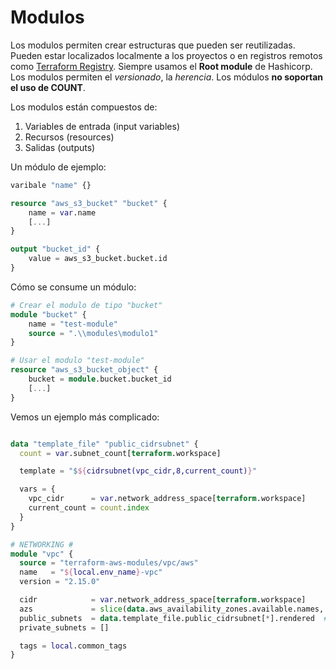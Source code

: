 # Modulos

Los modulos permiten crear estructuras que pueden ser reutilizadas. Pueden estar localizados localmente a los proyectos o en registros remotos como [Terraform Registry](https://registry.terraform.io/). Siempre usamos el **Root module** de Hashicorp. Los modulos permiten el *versionado*, la *herencia*. Los módulos **no soportan el uso de COUNT**.



Los modulos están compuestos de:

1. Variables de entrada (input variables)
1. Recursos (resources)
1. Salidas (outputs)

Un módulo de ejemplo:

```terraform
varibale "name" {}

resource "aws_s3_bucket" "bucket" {
    name = var.name
    [...]
}

output "bucket_id" {
    value = aws_s3_bucket.bucket.id
}
```

Cómo se consume un módulo:

```terraform
# Crear el modulo de tipo "bucket"
module "bucket" {
    name = "test-module"
    source = ".\\modules\modulo1"
}

# Usar el modulo "test-module"
resource "aws_s3_bucket_object" {
    bucket = module.bucket.bucket_id
    [...]
}
```

Vemos un ejemplo más complicado:

```terraform

data "template_file" "public_cidrsubnet" {
  count = var.subnet_count[terraform.workspace]

  template = "$${cidrsubnet(vpc_cidr,8,current_count)}"

  vars = {
    vpc_cidr      = var.network_address_space[terraform.workspace]
    current_count = count.index
  }
}

# NETWORKING #
module "vpc" {
  source = "terraform-aws-modules/vpc/aws"
  name   = "${local.env_name}-vpc"
  version = "2.15.0"

  cidr            = var.network_address_space[terraform.workspace]
  azs             = slice(data.aws_availability_zones.available.names, 0, var.subnet_count[terraform.workspace])
  public_subnets  = data.template_file.public_cidrsubnet[*].rendered  # Aqui llamamos a la template y que la itere 
  private_subnets = []

  tags = local.common_tags
}
```
